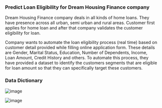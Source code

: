 ### Predict Loan Eligibility for Dream Housing Finance company
Dream Housing Finance company deals in all kinds of home loans. They have presence across all urban, semi urban and rural areas. Customer first applies for home loan and after that company validates the customer eligibility for loan.

Company wants to automate the loan eligibility process (real time) based on customer detail provided while filling online application form. These details are Gender, Marital Status, Education, Number of Dependents, Income, Loan Amount, Credit History and others. To automate this process, they have provided a dataset to identify the customers segments that are eligible for loan amount so that they can specifically target these customers. 

### Data Dictionary
![image](https://user-images.githubusercontent.com/48499555/224662884-f290b47b-db31-4e72-92e2-af1ebd9cc992.png)

![image](https://user-images.githubusercontent.com/48499555/224662953-54fe8919-4e99-4da3-bc14-82b45aa5a59e.png)
